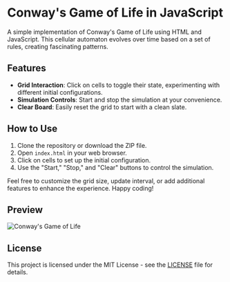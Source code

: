 # Conway's Game of Life in JavaScript

A simple implementation of Conway's Game of Life using HTML and JavaScript. This cellular automaton evolves over time based on a set of rules, creating fascinating patterns.

## Features

- **Grid Interaction**: Click on cells to toggle their state, experimenting with different initial configurations.
- **Simulation Controls**: Start and stop the simulation at your convenience.
- **Clear Board**: Easily reset the grid to start with a clean slate.

## How to Use

1. Clone the repository or download the ZIP file.
2. Open `index.html` in your web browser.
3. Click on cells to set up the initial configuration.
4. Use the "Start," "Stop," and "Clear" buttons to control the simulation.

Feel free to customize the grid size, update interval, or add additional features to enhance the experience. Happy coding!

## Preview

![Conway's Game of Life](preview.png)

## License

This project is licensed under the MIT License - see the [LICENSE](LICENSE) file for details.